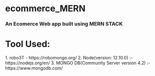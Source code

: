 # ecommerce_MERN
<h3>An Ecomerce Web app built using MERN STACK</h3>

<h1>Tool Used:</h1>
1. robo3T - https://robomongo.org/
2. Node(version: 12.10.0) :- https://nodejs.org/en/
3. MONGO DB(Community Server version 4.2) :-https://www.mongodb.com/


